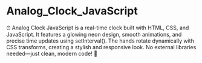# Analog_Clock_JavaScript
⏰ Analog Clock JavaScript is a real-time clock built with HTML, CSS, and JavaScript. It features a glowing neon design, smooth animations, and precise time updates using setInterval(). The hands rotate dynamically with CSS transforms, creating a stylish and responsive look. No external libraries needed—just clean, modern code! 🚀
